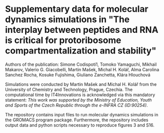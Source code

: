 # Supplementary data for molecular dynamics simulations in "The interplay between peptides and RNA is critical for protoribosome compartmentalization and stability"

Authors of the publication: Simone Codispoti1, Tomoko Yamaguchi, Mikhail Makarov, Valerio G. Giacobelli, 
Martin Mašek, Michal H. Kolář, Alma Carolina Sanchez Rocha, Kosuke Fujishima, Giuliano Zanchetta, Klára Hlouchová

Simulations were conducted by Martin Mašek and Michal H. Kolář from the University of 
Chemistry and Technology, Prague, Czechia. The computational time by IT4Innovations 
is acknowledged via this mandatory statement: _This work was supported by the Ministry of Education, 
Youth and Sports of the Czech Republic through the e-INFRA CZ (ID:90254)_.

The repository contains input files to run molecular dynamics simulations in the GROMACS program 
package. Furthermore, the repository includes output data and python scripts necessary to 
reproduce figures 3 and S16.
